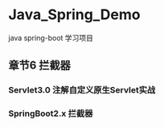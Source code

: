 # Java_Spring_Demo
java spring-boot 学习项目


##  章节6 拦截器
###     Servlet3.0 注解自定义原生Servlet实战
###     SpringBoot2.x 拦截器